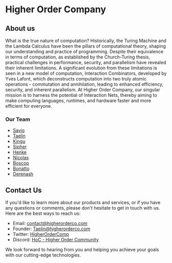 # Higher Order Company

## About us

What is the true nature of computation? Historically, the Turing Machine and the Lambda Calculus have been the pillars of computational theory, shaping our understanding and practice of programming. Despite their equivalence in terms of computation, as established by the Church-Turing thesis, practical challenges in performance, security, and parallelism have revealed their inherent limitations. A significant evolution from these limitations is seen in a new model of computation, Interaction Combinators, developed by Yves Lafont, which deconstructs computation into two truly atomic operations - commutation and annihilation, leading to enhanced efficiency, security, and inherent parallelism. At Higher Order Company, our singular mission is to harness the potential of Interaction Nets, thereby aiming to make computing languages, runtimes, and hardware faster and more efficient for everyone.

### Our Team
- [Savio](https://github.com/NaoEhSavio)
- [Taelin](https://github.com/VictorTaelin)
- [Kingu](https://github.com/kings177)
- [Sipher](https://github.com/Sipher)
- [Henke](https://github.com/eduhenke)
- [Nicolas](https://github.com/developedby)
- [Boscop](https://github.com/Boscop)
- [Bonatto](https://github.com/SergioBonatto)
- [Derenash](https://github.com/Derenash)

## Contact Us

If you'd like to learn more about our products and services, or if you have any questions or comments, please don't hesitate to get in touch with us. Here are the best ways to reach us:

- Email: [contact@higherorderco.com](mailto:contact@higherorderco.com)
- Founder: [Taelin@higherorderco.com](mailto:taelin@higherorderco.com)
- Twitter: [HigherOrderComp](https://twitter.com/HigherOrderComp)
- Discord: [HoC - Higher Order Community](https://discord.gg/kindelia)

We look forward to hearing from you and helping you achieve your goals with our cutting-edge technologies. 


<!-- - [Taelin](https://github.com/VictorTaelin) - Lead HVM
- [Boscop](https://github.com/Boscop) - HVM
- [Derenash](https://github.com/Derenash) - Kindelia
- [Kingu](https://github.com/kings177) - Devops
- [Nicolas](https://github.com/developedby) - Kind
- [Henke](https://github.com/eduhenke) - Lead Kind-AI
- [Sipher](https://github.com/Sipher) - Kind-AI
- [Bonatto](https://github.com/SergioBonatto) - Kind-AI
- [Savio](https://github.com/NaoEhSavio) - Kind-AI -->
